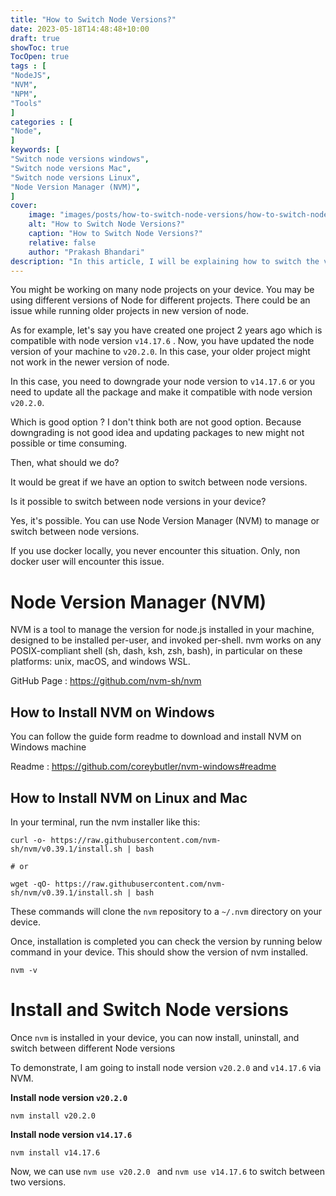 ```yaml
---
title: "How to Switch Node Versions?"
date: 2023-05-18T14:48:48+10:00
draft: true
showToc: true
TocOpen: true
tags : [
"NodeJS",
"NVM",
"NPM",
"Tools"
]
categories : [
"Node",
]
keywords: [
"Switch node versions windows",
"Switch node versions Mac",
"Switch node versions Linux",
"Node Version Manager (NVM)",
]
cover:
    image: "images/posts/how-to-switch-node-versions/how-to-switch-node-versions.png"
    alt: "How to Switch Node Versions?"
    caption: "How to Switch Node Versions?"
    relative: false
    author: "Prakash Bhandari"
description: "In this article, I will be explaining how to switch the version of Node installed in your machine. I will explain how Node Version Manager (NVM) is used to manage or switch between node versions."
---
```


You might be working on many node projects on your device. You may be using different versions of Node for different projects.
There could be an issue while running older projects in new version of node. 

As for example, let's say you have created one project 2 years ago which is compatible with node version `v14.17.6` .
Now, you have updated the node version of your machine  to `v20.2.0`.  In this case, your older project might not work
in the newer version of node.

In this case, you need to downgrade your node version to `v14.17.6` or you need to update all the package and make it compatible with
node version `v20.2.0`.

Which is good option ? I don't think both are not good option. Because downgrading is not good idea and updating packages to new might not possible or time consuming.

Then, what should we do?

It would be great if we have an option to switch between node versions. 

Is it possible to switch between node versions in your device? 

Yes, it's possible. You can use Node Version Manager (NVM) to manage or switch between node versions.

If you use docker locally, you never encounter this situation. Only, non docker user will encounter this issue.

# Node Version Manager (NVM) 

NVM is a tool to manage the version for node.js installed in your machine, designed to be installed per-user, and invoked per-shell. nvm works on any POSIX-compliant shell (sh, dash, ksh, zsh, bash), in particular on these platforms: unix, macOS, 
and windows WSL.

GitHub Page : https://github.com/nvm-sh/nvm

## How to Install NVM on Windows 
You can follow the guide form readme to download and install NVM on Windows machine 

Readme : https://github.com/coreybutler/nvm-windows#readme

## How to Install NVM on Linux and Mac
In your terminal, run the nvm installer like this:

```
curl -o- https://raw.githubusercontent.com/nvm-sh/nvm/v0.39.1/install.sh | bash

# or

wget -qO- https://raw.githubusercontent.com/nvm-sh/nvm/v0.39.1/install.sh | bash
```

These commands will clone the `nvm` repository to a `~/.nvm` directory on your device.

Once, installation is completed you can check the version by running below command in your device. This should show the version of nvm installed.

`nvm -v`

# Install and Switch Node versions

Once  `nvm` is installed in your device, you can now install, uninstall, and switch between
different Node versions 

To demonstrate, I am going to install node version `v20.2.0` and `v14.17.6` via NVM.

**Install node version `v20.2.0`**

`nvm install v20.2.0` 

**Install node version `v14.17.6`**

`nvm install v14.17.6`

Now, we can use `nvm use v20.2.0 ` and `nvm use v14.17.6` to switch between two versions.




